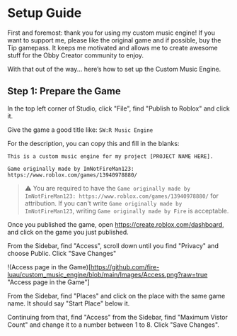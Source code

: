 # Setup Guide
First and foremost: thank you for using my custom music engine! If you want to support me, please like the original game and if possible, buy the Tip gamepass. It keeps me motivated and allows me to create awesome stuff for the Obby Creator community to enjoy.

With that out of the way... here’s how to set up the Custom Music Engine. 
## Step 1: Prepare the Game
In the top left corner of Studio, click "File", find "Publish to Roblox" and click it.

Give the game a good title like: `SW:R Music Engine`

For the description, you can copy this and fill in the blanks:
```
This is a custom music engine for my project [PROJECT NAME HERE].

Game originally made by ImNotFireMan123:
https://www.roblox.com/games/13940978880/
```
> ⚠️ You are required to have the `Game originally made by ImNotFireMan123: https://www.roblox.com/games/13940978880/` for attribution. If you can't write `Game originally made by ImNotFireMan123`, writing `Game originally made by Fire` is acceptable.

Once you published the game, open https://create.roblox.com/dashboard, and click on the game you just published.

From the Sidebar, find "Access", scroll down until you find "Privacy" and choose Public. Click "Save Changes"

!(Access page in the Game)[https://github.com/fire-luau/custom_music_engine/blob/main/Images/Access.png?raw=true "Access page in the Game"]

From the Sidebar, find "Places" and click on the place with the same game name. It should say "Start Place" below it. 

Continuing from that, find "Access" from the Sidebar, find "Maximum Vistor Count" and change it to a number between 1 to 8. Click "Save Changes".
